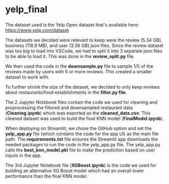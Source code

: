 # yelp_final
### 
The dataset used is the Yelp Open dataset that's available here: https://www.yelp.com/dataset

The datasets we decided were relevant to keep were the review (5.34 GB), business (118.9 MB), and user (3.36 GB) json files. Since the review dataset was too big to load into VSCode, we had to split it into 3 separate json files to be able to load it. This was done in the **review_split.py** file.

We then used the code in the **downsample.py** file to sample 1/5 of the reviews made by users with 5 or more reviews. This created a smaller dataset to work with.

To further shrink the size of the dataset, we decided to only keep reviews about restaurants/food establishments in the **filter.py file**.

The 2 Jupyter Notebook files contain the code we used for cleaning and proprocessing the filtered and downsampled restaurant data (**Cleaning.ipynb**) which was exported as the **cleaned_data.csv**. This cleaned dataset was used to build the final KNN model (**FinalModel.ipynb**).

When deploying on Streamlit, we chose the GitHub option and set the **yelp_app.py** file (which contains the code for the app UI) as the main file path. The **requirements.txt** file ensures the Streamlit app downloads the needed packages to run the code in the yelp_app.py file. The yelp_app.py calls the **best_knn_model.pkl** file to make the prediction based on user inputs in the app.

The 3rd Jupyter Notebook file (**XGBoost.ipynb**) is the code we used for building an alternative XG Boost model which had an overall lower performance than the final KNN model.
###


